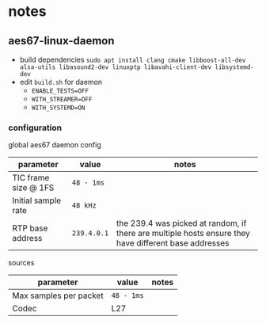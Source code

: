 # notes

## aes67-linux-daemon

- build dependencies `sudo apt install clang cmake libboost-all-dev alsa-utils libasound2-dev linuxptp libavahi-client-dev libsystemd-dev`
- edit `build.sh` for daemon
  - `ENABLE_TESTS=OFF`
  - `WITH_STREAMER=OFF`
  - `WITH_SYSTEMD=ON`

### configuration

global aes67 daemon config

| parameter            | value      | notes |
| -------------------- | ---------- | ----- |
| TIC frame size @ 1FS | `48 - 1ms` |       |
| Initial sample rate  | `48 kHz`   |       |
| RTP base address     | `239.4.0.1` | the 239.4 was picked at random, if there are multiple hosts ensure they have different base addresses |


sources

| parameter              | value      | notes | 
| ---------------------- | ---------- | ----- |
| Max samples per packet | `48 - 1ms` | |
| Codec                  | L27 | |
